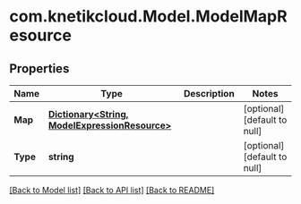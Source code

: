# com.knetikcloud.Model.ModelMapResource
## Properties

Name | Type | Description | Notes
------------ | ------------- | ------------- | -------------
**Map** | [**Dictionary&lt;String, ModelExpressionResource&gt;**](ModelExpressionResource.md) |  | [optional] [default to null]
**Type** | **string** |  | [optional] [default to null]

[[Back to Model list]](../README.md#documentation-for-models) [[Back to API list]](../README.md#documentation-for-api-endpoints) [[Back to README]](../README.md)

